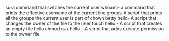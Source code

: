 su-a command that swtches the current user
whoami- a command that prints the effective username of the current line
groups-A script that prints all the groups the current user is part of
chown betty hello- A script that changes the owner of the file to the user
touch hello - A script that creates an empty file hello
chmod u+x hello - A script that adds execute permission to the owner file
